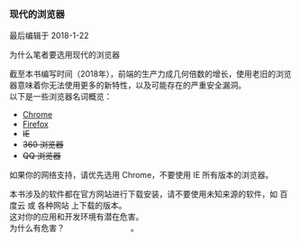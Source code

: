 <div class="container-fluid">
    <div class="card card-cascade my-5 hoverable">
        <div class="view gradient-card-header indigo">
            <h3 class="h3-responsive">现代的浏览器</h3>
            <p>最后编辑于 2018-1-22</p>
        </div>
        <div class="card info-color z-depth-2">
            <div class="card-body">
                <p class="white-text mb-0 text-center">
                    为什么笔者要选用现代的浏览器
                </p>
            </div>
        </div>
        <div class="card-body">
            <p class="card-text">
                <span class="h4-responsive">
                    截至本书编写时间（2018年），前端的生产力成几何倍数的增长，使用老旧的浏览器意味着你无法使用更多的新特性，以及可能存在的严重安全漏洞。
                    <br>
                    以下是一些浏览器名词概览：
                    <ul>
                        <li><a href="https://www.google.com/chrome/browser/desktop/index.html" rel="noopener noreferrer" target="_black">Chrome</a></li>
                        <li><a href="https://www.mozilla.org/zh-CN/firefox/" rel="noopener noreferrer" target="_black">Firefox</a></li>
                        <li><del>IE</del></li>
                        <li><del>360 浏览器</del></li>
                        <li><del>QQ 浏览器</del></li>
                    </ul>
                    如果你的网络支持，请优先选用 Chrome，不要使用 IE 所有版本的浏览器。
                </span>
            </p>
        </div>
        <div class="card red lighten-1 z-depth-2">
            <div class="card-body">
                <p class="white-text mb-0">
                    本书涉及的软件都在官方网站进行下载安装，请不要使用未知来源的软件，如 百度云 或 各种网站 上下载的版本。
                    <br>
                    这对你的应用和开发环境有潜在危害。
                    <br>
                    为什么有危害？ <a href="https://weibo.com/p/1001603888503866975286" rel="noopener noreferrer" target="_black" style="color:#fff">XcodeGhost 事件</a>。
                </p>
            </div>
        </div>
    </div>
</div>
